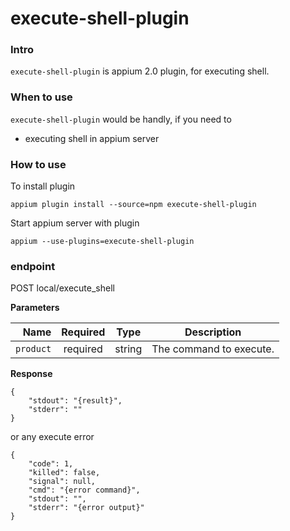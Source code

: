 # execute-shell-plugin

### Intro
`execute-shell-plugin` is appium 2.0 plugin, for executing shell. 


### When to use
`execute-shell-plugin` would be handly, if you need to
* executing shell in appium server


### How to use

To install plugin

```appium plugin install --source=npm execute-shell-plugin```

Start appium server with plugin

```appium --use-plugins=execute-shell-plugin```

### endpoint

POST local/execute_shell

**Parameters**

|          Name | Required |  Type   | Description             |
| -------------:|:--------:|:-------:|-------------------------|
|     `product` | required | string  | The command to execute. |

**Response**

```
{
    "stdout": "{result}",
    "stderr": ""
}
```
or any execute error 

```
{
    "code": 1,
    "killed": false,
    "signal": null,
    "cmd": "{error command}",
    "stdout": "",
    "stderr": "{error output}"
}
```

